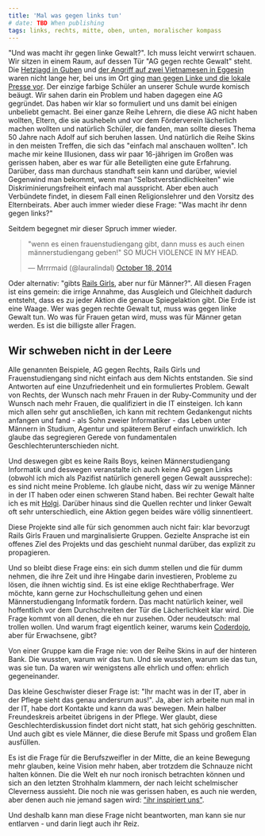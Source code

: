 ```yaml
---
title: 'Mal was gegen links tun'
# date: TBD When publishing
tags: links, rechts, mitte, oben, unten, moralischer kompass
---
```


"Und was macht ihr gegen linke Gewalt?". Ich muss leicht verwirrt schauen. Wir sitzen in einem Raum, auf dessen Tür "AG gegen rechte Gewalt" steht. Die [Hetzjagd in Guben](http://de.wikipedia.org/wiki/Hetzjagd_in_Guben) und [der Angriff auf zwei Vietnamesen in Eggesin](http://www.rp-online.de/panorama/eggesin-haftstrafen-fuer-rechte-schlaeger-aid-1.2058474) waren nicht lange her, bei uns im Ort ging [man gegen Linke und die lokale Presse vor](https://www.antifainfoblatt.de/artikel/%C2%BBvolksfeinde%C2%AB-im-visier). Der einzige farbige Schüler an unserer Schule wurde komisch beäugt. Wir sahen darin ein Problem und haben dagegen eine AG gegründet. Das haben wir klar so formuliert und uns damit bei einigen unbeliebt gemacht. Bei einer ganze Reihe Lehrern, die diese AG nicht haben wollten, Eltern, die sie aushebeln und vor dem Förderverein lächerlich machen wollten und natürlich Schüler, die fanden, man sollte dieses Thema 50 Jahre nach Adolf auf sich beruhen lassen. Und natürlich die Reihe Skins in den meisten Treffen, die sich das "einfach mal anschauen wollten". Ich mache mir keine Illusionen, dass wir paar 16-jährigen im Großen was gerissen haben, aber es war für alle Beteiligten eine gute Erfahrung. Darüber, dass man durchaus standhaft sein kann und darüber, wieviel Gegenwind man bekommt, wenn man "Selbstverständlichkeiten" wie Diskriminierungsfreiheit einfach mal ausspricht. Aber eben auch Verbündete findet, in diesem Fall einen Religionslehrer und den Vorsitz des Elternbeirats. Aber auch immer wieder diese Frage: "Was macht ihr denn gegen links?"

Seitdem begegnet mir dieser Spruch immer wieder.

<blockquote class="twitter-tweet" lang="en"><p>&quot;wenn es einen frauenstudiengang gibt, dann muss es auch einen männerstudiengang geben!&quot; SO MUCH VIOLENCE IN MY HEAD.</p>&mdash; Mrrrmaid (@lauralindal) <a href="https://twitter.com/lauralindal/status/523480964039983104">October 18, 2014</a></blockquote>
<script async src="//platform.twitter.com/widgets.js" charset="utf-8"></script>

Oder alternativ: "gibts [Rails Girls](http://railsgirls.com/), aber nur für Männer?". All diesen Fragen ist eins gemein: die irrige Annahme, das Ausgleich und Gleichheit dadurch entsteht, dass es zu jeder Aktion die genaue Spiegelaktion gibt. Die Erde ist eine Waage. Wer was gegen rechte Gewalt tut, muss was gegen linke Gewalt tun. Wo was für Frauen getan wird, muss was für Männer getan werden. Es ist die billigste aller Fragen.

## Wir schweben nicht in der Leere

Alle genannten Beispiele, AG gegen Rechts, Rails Girls und Frauenstudiengang sind nicht einfach aus dem Nichts entstanden. Sie sind Antworten auf eine Unzufriedenheit und ein formuliertes Problem. Gewalt von Rechts, der Wunsch nach mehr Frauen in der Ruby-Community und der Wunsch nach mehr Frauen, die qualifiziert in die IT einsteigen. Ich kann mich allen sehr gut anschließen, ich kann mit rechtem Gedankengut nichts anfangen und fand - als Sohn zweier Informatiker - das Leben unter Männern in Studium, Agentur und späterem Beruf einfach unwirklich. Ich glaube das segregieren Gerede von fundamentalen Geschlechterunterschieden nicht.

Und deswegen gibt es keine Rails Boys, keinen Männerstudiengang Informatik und deswegen veranstalte ich auch keine AG gegen Links (obwohl ich mich als Pazifist natürlich generell gegen Gewalt ausspreche): es sind nicht meine Probleme. Ich glaube nicht, dass wir zu wenige Männer in der IT haben oder einen schweren Stand haben. Bei rechter Gewalt halte ich es mit [Holgi](http://holgi.blogger.de/stories/1543329/). Darüber hinaus sind die Quellen rechter und linker Gewalt oft sehr unterschiedlich, eine Aktion gegen beides wäre völlig sinnentleert.

Diese Projekte sind alle für sich genommen auch nicht fair: klar bevorzugt Rails Girls Frauen und marginalisierte Gruppen. Gezielte Ansprache ist ein offenes Ziel des Projekts und das geschieht nunmal darüber, das explizit zu propagieren.

Und so bleibt diese Frage eins: ein sich dumm stellen und die für dumm nehmen, die ihre Zeit und ihre Hingabe darin investieren, Probleme zu lösen, die ihnen wichtig sind. Es ist eine eklige Rechthaberfrage. Wer möchte, kann gerne zur Hochschulleitung gehen und einen Männerstudiengang Informatik fordern. Das macht natürlich keiner, weil hoffentlich vor dem Durchschreiten der Tür die Lächerlichkeit klar wird. Die Frage kommt von all denen, die eh nur zusehen. Oder neudeutsch: mal trollen wollen. Und warum fragt eigentlich keiner, warums kein [Coderdojo](https://coderdojo.com/), aber für Erwachsene, gibt?

Von einer Gruppe kam die Frage nie: von der Reihe Skins in auf der hinteren Bank. Die wussten, warum wir das tun. Und sie wussten, warum sie das tun, was sie tun. Da waren wir wenigstens alle ehrlich und offen: ehrlich gegeneinander.

Das kleine Geschwister dieser Frage ist: "Ihr macht was in der IT, aber in der Pflege sieht das genau andersrum aus!". Ja, aber ich arbeite nun mal in der IT, habe dort Kontakte und kann da was bewegen. Mein halber Freundeskreis arbeitet übrigens in der Pflege. Wer glaubt, diese Geschlechterdiskussion findet dort nicht statt, hat sich gehörig geschnitten. Und auch gibt es viele Männer, die diese Berufe mit Spass und großem Elan ausfüllen.

Es ist die Frage für die Berufszweifler in der Mitte, die an keine Bewegung mehr glauben, keine Vision mehr haben, aber trotzdem die Schnauze nicht halten können. Die die Welt eh nur noch ironisch betrachten können und sich an den letzten Strohhalm klammern, der nach leicht schelmischer Cleverness aussieht. Die noch nie was gerissen haben, es auch nie werden, aber denen auch nie jemand sagen wird: ["ihr inspiriert uns"](https://twitter.com/pat/status/524028335647907840).

Und deshalb kann man diese Frage nicht beantworten, man kann sie nur entlarven - und darin liegt auch ihr Reiz.
